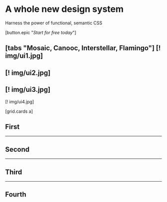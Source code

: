 
# A whole new design system
Harness the power of functional, semantic CSS

[button.epic "*Start for free today*"]

[tabs "Mosaic, Canooc, Interstellar, Flamingo"]
  [! img/ui1.jpg]
  ---
  [! img/ui2.jpg]
  ---
  [! img/ui3.jpg]
  ---
  [! img/ui4.jpg]


[grid.cards a]
  ## First
  ---
  ## Second
  ---
  ## Third
  ---
  ## Fourth
